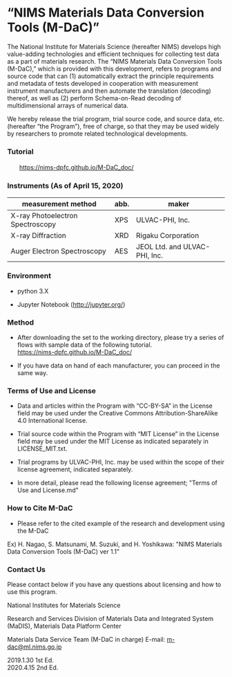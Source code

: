 # “NIMS Materials Data Conversion Tools (M-DaC)”

The National Institute for Materials Science (hereafter NIMS) develops high value-adding technologies and efficient techniques for collecting test data as a part of materials research. The “NIMS Materials Data Conversion Tools (M-DaC),” which is provided with this development, refers to programs and source code that can (1) automatically extract the principle requirements and metadata of tests developed in cooperation with measurement instrument manufacturers and then automate the translation (decoding) thereof, as well as (2) perform Schema-on-Read decoding of multidimensional arrays of numerical data. 

We hereby release the trial program, trial source code, and source data, etc. (hereafter “the Program”), free of charge, so that they may be used widely by researchers to promote related technological developments.

### Tutorial

　　https://nims-dpfc.github.io/M-DaC_doc/

### Instruments (As of April 15, 2020) 

| measurement method | abb. | maker |
| --- | --- | --- |
| X-ray Photoelectron Spectroscopy | XPS | ULVAC-PHI, Inc. |
| X-ray Diffraction | XRD | Rigaku Corporation |
| Auger Electron Spectroscopy | AES | JEOL Ltd. and ULVAC-PHI, Inc. |

### Environment

 * python 3.X

 * Jupyter Notebook (http://jupyter.org/)



### Method

* After downloading the set to the working directory, please try a series of flows with sample data of the following tutorial.<br />
 https://nims-dpfc.github.io/M-DaC_doc/

* If you have data on hand of each manufacturer, you can proceed in the same way.



### Terms of Use and License

* Data and articles within the Program with “CC-BY-SA” in the License field may be used under the Creative Commons Attribution-ShareAlike 4.0 International license.

* Trial source code within the Program with “MIT License” in the License field may be used under the MIT License as indicated separately in LICENSE_MIT.txt. 

* Trial programs by ULVAC-PHI, Inc. may be used within the scope of their license agreement, indicated separately.

* In more detail, please read the following license agreement; "Terms of Use and License.md"



### How to Cite M-DaC

* Please refer to the cited example of the research and development using the M-DaC

Ex)  H. Nagao, S. Matsunami, M. Suzuki, and H. Yoshikawa: "NIMS Materials Data Conversion Tools (M-DaC) ver 1.1"



### Contact Us

Please contact below if you have any questions about licensing and how to use this program.

National Institutes for Materials Science 

  Research and Services Division of Materials Data and Integrated System (MaDIS), Materials Data Platform Center

  Materials Data Service Team (M-DaC in charge) E-mail: m-dac@ml.nims.go.jp


2019.1.30 1st Ed.  
2020.4.15  2nd Ed.
